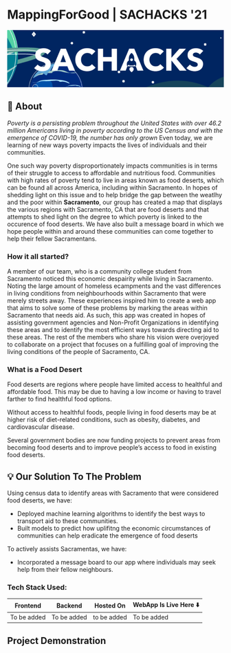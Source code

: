 # MappingForGood | SACHACKS '21

![Project Banner](https://github.com/samderanova/MappingForGood/blob/master/assets/SacHacks%20Banner.png)

## 📖 About

*Poverty is a persisting problem throughout the United States with over 46.2 million Americans living in poverty according to the US Census and with the emergence of COVID-19, the number has only grown* Even today, we are learning of new ways poverty impacts the lives of individuals and their communities. 

One such way poverty disproportionately impacts communities is in terms of their struggle to access to affordable and nutritious food. Communities with high rates of poverty tend to live in areas known as food deserts, which can be found all across America, including within Sacramento. In hopes of shedding light on this issue and to help bridge the gap between the weatlhy and the poor within **Sacramento**, our group has created a map that displays the various regions with Sacramento, CA that are food deserts and that attempts to shed light on the degree to which poverty is linked to the occurence of food deserts. We have also built a message board in which we hope people within and around these communities can come together to help their fellow Sacramentans.

### How it all started?

A member of our team, who is a community college student from Sacramento noticed this economic despairity while living in Sacramento. Noting the large amount of homeless ecampments and the vast differences in living conditions from neighbourhoods within Sacramento that were merely streets away. These experiences inspired  him to create a web app that aims to solve some of these problems by marking the areas within Sacramento that needs aid. As such, this app was created in hopes of assisting government agencies and Non-Profit Organizations in identifying these areas and to identify the most efficient ways towards directing aid to these areas. The rest of the members who share his vision were overjoyed to collaborate on a project that focuses on a fulfilling goal of improving the living conditions of the people of Sacramento, CA.

### What is a Food Desert

Food deserts are regions where people have limited access to healthful and affordable food. This may be due to having a low income or having to travel farther to find healthful food options.

Without access to healthful foods, people living in food deserts may be at higher risk of diet-related conditions, such as obesity, diabetes, and cardiovascular disease.

Several government bodies are now funding projects to prevent areas from becoming food deserts and to improve people’s access to food in existing food deserts.

## 💡 Our Solution To The Problem 
Using census data to identify areas with Sacramento that were considered food deserts, we have:
- Deployed machine learning algorithms to identify the best ways to transport aid to these communities. 
- Built models to predict how uplifitng the economic circumstances of communities can help eradicate the emergence of food deserts

To actively assists Sacramentas, we have:
- Incorporated a message board to our app where individuals may seek help from their fellow neighbours.



### Tech Stack Used:

|Frontend|Backend|Hosted On|WebApp Is Live Here ⬇️|
|---|---|---|---|
|To be added|To be added|to be added|To be added|


## Project Demonstration

<GIFs Added Here>




